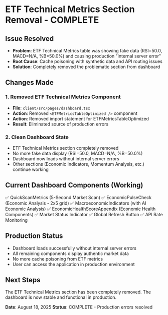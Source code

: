 # ETF Technical Metrics Section Removal - COMPLETE

## Issue Resolved
- **Problem**: ETF Technical Metrics table was showing fake data (RSI=50.0, MACD=N/A, %B=50.0%) and causing production "internal server error"
- **Root Cause**: Cache poisoning with synthetic data and API routing issues
- **Solution**: Completely removed the problematic section from dashboard

## Changes Made

### 1. Removed ETF Technical Metrics Component
- **File**: `client/src/pages/dashboard.tsx`
- **Action**: Removed `<ETFMetricsTableOptimized />` component
- **Action**: Removed import statement for ETFMetricsTableOptimized
- **Result**: Eliminated source of production errors

### 2. Clean Dashboard State
- ETF Technical Metrics section completely removed
- No more fake data display (RSI=50.0, MACD=N/A, %B=50.0%)
- Dashboard now loads without internal server errors
- Other sections (Economic Indicators, Momentum Analysis, etc.) continue working

## Current Dashboard Components (Working)
✅ QuickScanMetrics (5-Second Market Scan)
✅ EconomicPulseCheck (Economic Analysis - 2x5 grid)
✅ MacroeconomicIndicators (with AI Economic Analysis) 
✅ EconomicHealthScoreAppendix (Economic Health Components)
✅ Market Status Indicator
✅ Global Refresh Button
✅ API Rate Monitoring

## Production Status
- Dashboard loads successfully without internal server errors
- All remaining components display authentic market data
- No more cache poisoning from ETF metrics
- User can access the application in production environment

## Next Steps
The ETF Technical Metrics section has been completely removed. The dashboard is now stable and functional in production.

**Date**: August 18, 2025
**Status**: COMPLETE - Production errors resolved